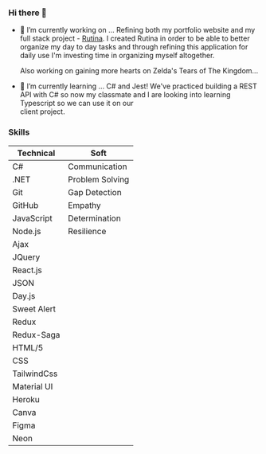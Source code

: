 ### Hi there 👋

<!--
**AangBel/AangBel** is a ✨ _special_ ✨ repository because its `README.md` (this file) appears on your GitHub profile.

Here are some ideas to get you started:

- 🔭 I’m currently working on ...
- 🌱 I’m currently learning ...
- 👯 I’m looking to collaborate on ...
- 🤔 I’m looking for help with ...
- 💬 Ask me about ...
- 📫 How to reach me: ...
- 😄 Pronouns: ...
- ⚡ Fun fact: ...
-->

- 🔭 I’m currently working on ...
    Refining both my portfolio website and my full stack project - <a href="https://infinite-island-02934-33c7137ddfa8.herokuapp.com/#/home">Rutina</a>. I created Rutina in order to be able to better organize my day to day tasks        and through refining this application for daily use I'm investing time in organizing myself altogether. 

    Also working on gaining more hearts on Zelda's Tears of The Kingdom...
  
- 🌱 I’m currently learning ...
    C# and Jest! We've practiced building a REST API with C# so now my classmate and I are looking into learning Typescript so we can use it on our     
    client project. 

### Skills<a name="SKILLS"></a>
Technical     | Soft
------------- | -------------
C#            | Communication
.NET          | Problem Solving
Git           | Gap Detection
GitHub        | Empathy
JavaScript    | Determination 
Node.js       | Resilience
Ajax          |
JQuery        |
React.js      |  
JSON          |
Day.js        |
Sweet Alert   |
Redux         |
Redux-Saga    |
HTML/5        |
CSS           |
TailwindCss   |
Material UI   |
Heroku        |
Canva         |
Figma         |
Neon          |
